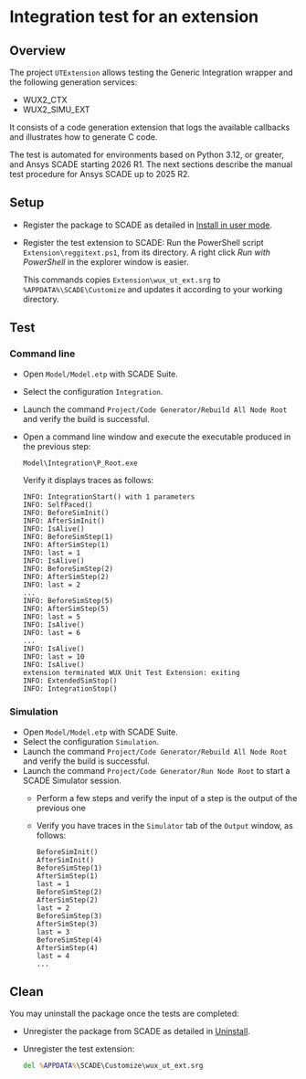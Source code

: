# Integration test for an extension
## Overview
The project `UTExtension` allows testing the Generic Integration wrapper and the following generation services:

* WUX2_CTX
* WUX2_SIMU_EXT

It consists of a code generation extension that logs the available callbacks and illustrates how to generate C code.

The test is automated for environments based on Python 3.12, or greater, and Ansys SCADE starting 2026 R1.
The next sections describe the manual test procedure for Ansys SCADE up to 2025 R2.

## Setup
* Register the package to SCADE as detailed in
  [Install in user mode](<https://wux.scade.docs.pyansys.com/version/dev/contributing.html#install-in-user-mode>).
* Register the test extension to SCADE: Run the PowerShell script
  `Extension\reggitext.ps1`, from its directory.
  A right click *Run with PowerShell* in the explorer window is easier.

  This commands copies `Extension\wux_ut_ext.srg` to `%APPDATA%\SCADE\Customize` and updates it according to your working directory.

## Test
### Command line
* Open `Model/Model.etp` with SCADE Suite.
* Select the configuration `Integration`.
* Launch the command `Project/Code Generator/Rebuild All Node Root` and verify the build is successful.
* Open a command line window and execute the executable produced in the previous step:

  ```cmd
  Model\Integration\P_Root.exe
  ```

  Verify it displays traces as follows:

  ```
  INFO: IntegrationStart() with 1 parameters
  INFO: SelfPaced()
  INFO: BeforeSimInit()
  INFO: AfterSimInit()
  INFO: IsAlive()
  INFO: BeforeSimStep(1)
  INFO: AfterSimStep(1)
  INFO: last = 1
  INFO: IsAlive()
  INFO: BeforeSimStep(2)
  INFO: AfterSimStep(2)
  INFO: last = 2
  ...
  INFO: BeforeSimStep(5)
  INFO: AfterSimStep(5)
  INFO: last = 5
  INFO: IsAlive()
  INFO: last = 6
  ...
  INFO: IsAlive()
  INFO: last = 10
  INFO: IsAlive()
  extension terminated WUX Unit Test Extension: exiting
  INFO: ExtendedSimStop()
  INFO: IntegrationStop()
  ```

### Simulation
* Open `Model/Model.etp` with SCADE Suite.
* Select the configuration `Simulation`.
* Launch the command `Project/Code Generator/Rebuild All Node Root` and verify the build is successful.
* Launch the command `Project/Code Generator/Run Node Root` to start a SCADE Simulator session.
  * Perform a few steps and verify the input of a step is the output of the previous one
  * Verify you have traces in the `Simulator` tab of the `Output` window, as follows:

    ```
    BeforeSimInit()
    AfterSimInit()
    BeforeSimStep(1)
    AfterSimStep(1)
    last = 1
    BeforeSimStep(2)
    AfterSimStep(2)
    last = 2
    BeforeSimStep(3)
    AfterSimStep(3)
    last = 3
    BeforeSimStep(4)
    AfterSimStep(4)
    last = 4
    ...
    ```

## Clean
You may uninstall the package once the tests are completed:

* Unregister the package from SCADE as detailed in
  [Uninstall](<https://wux.scade.docs.pyansys.com/version/dev/contributing.html#uninstall>).
* Unregister the test extension:

  ```cmd
  del %APPDATA%\SCADE\Customize\wux_ut_ext.srg
  ```
